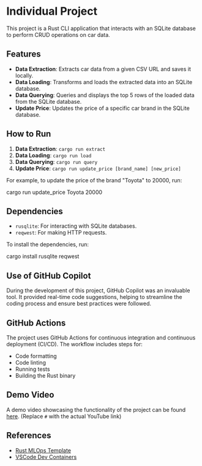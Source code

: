 # Individual Project

This project is a Rust CLI application that interacts with an SQLite database to perform CRUD operations on car data.

## Features

- **Data Extraction**: Extracts car data from a given CSV URL and saves it locally.
- **Data Loading**: Transforms and loads the extracted data into an SQLite database.
- **Data Querying**: Queries and displays the top 5 rows of the loaded data from the SQLite database.
- **Update Price**: Updates the price of a specific car brand in the SQLite database.

## How to Run

1. **Data Extraction**: `cargo run extract`
2. **Data Loading**: `cargo run load`
3. **Data Querying**: `cargo run query`
4. **Update Price**: `cargo run update_price [brand_name] [new_price]`

For example, to update the price of the brand "Toyota" to 20000, run:

cargo run update_price Toyota 20000


## Dependencies

- `rusqlite`: For interacting with SQLite databases.
- `reqwest`: For making HTTP requests.

To install the dependencies, run:

cargo install rusqlite reqwest


## Use of GitHub Copilot

During the development of this project, GitHub Copilot was an invaluable tool. It provided real-time code suggestions, helping to streamline the coding process and ensure best practices were followed.

## GitHub Actions

The project uses GitHub Actions for continuous integration and continuous deployment (CI/CD). The workflow includes steps for:

- Code formatting
- Code linting
- Running tests
- Building the Rust binary

## Demo Video

A demo video showcasing the functionality of the project can be found [here](#). (Replace `#` with the actual YouTube link)

## References

- [Rust MLOps Template](https://github.com/nogibjj/rust-mlops-template/tree/main)
- [VSCode Dev Containers](https://github.com/microsoft/vscode-dev-containers/tree/v0.245.2)





